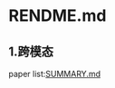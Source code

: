 # RENDME.md

## 1.跨模态

paper list:[SUMMARY.md](https://github.com/rosettarosettarosetta/read-paper/blob/main/SUMMARY.md)



